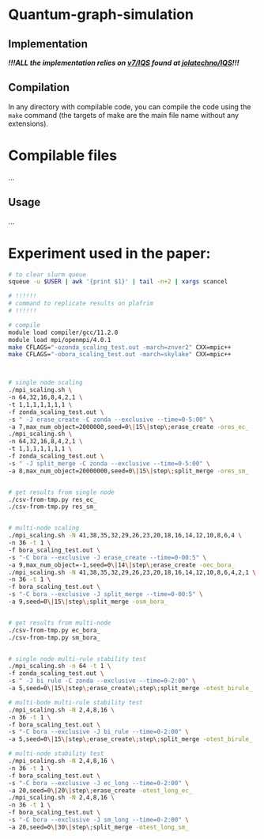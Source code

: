 # Quantum-graph-simulation

## Implementation

__*!!!ALL the implementation relies on [v7/IQS](./v7/) found at [jolatechno/IQS](https://github.com/jolatechno/IQS)!!!*__

## Compilation

In any directory with compilable code, you can compile the code using the `make` command (the targets of make are the main file name without any extensions).

# Compilable files

...

## Usage

...

# Experiment used in the paper:

  ```bash
# to clear slurm queue
squeue -u $USER | awk '{print $1}' | tail -n+2 | xargs scancel

# !!!!!!
# command to replicate results on plafrim
# !!!!!!

# compile
module load compiler/gcc/11.2.0
module load mpi/openmpi/4.0.1
make CFLAGS="-ozonda_scaling_test.out -march=znver2" CXX=mpic++
make CFLAGS="-obora_scaling_test.out -march=skylake" CXX=mpic++



# single node scaling
./mpi_scaling.sh \
  -n 64,32,16,8,4,2,1 \
  -t 1,1,1,1,1,1,1 \
  -f zonda_scaling_test.out \
  -s " -J erase_create -C zonda --exclusive --time=0-5:00" \
  -a 7,max_num_object=2000000,seed=0\|15\|step\;erase_create -ores_ec_
./mpi_scaling.sh \
  -n 64,32,16,8,4,2,1 \
  -t 1,1,1,1,1,1,1 \
  -f zonda_scaling_test.out \
  -s " -J split_merge -C zonda --exclusive --time=0-5:00" \
  -a 8,max_num_object=20000000,seed=0\|15\|step\;split_merge -ores_sm_


# get results from single node
./csv-from-tmp.py res_ec_
./csv-from-tmp.py res_sm_


# multi-node scaling
./mpi_scaling.sh -N 41,38,35,32,29,26,23,20,18,16,14,12,10,8,6,4 \
  -n 36 -t 1 \
  -f bora_scaling_test.out \
  -s "-C bora --exclusive -J erase_create --time=0-00:5" \
  -a 9,max_num_object=-1,seed=0\|14\|step\;erase_create -oec_bora_
./mpi_scaling.sh -N 41,38,35,32,29,26,23,20,18,16,14,12,10,8,6,4,2,1 \
  -n 36 -t 1 \
  -f bora_scaling_test.out \
  -s "-C bora --exclusive -J split_merge --time=0-00:5" \
  -a 9,seed=0\|15\|step\;split_merge -osm_bora_


# get results from multi-node
./csv-from-tmp.py ec_bora_
./csv-from-tmp.py sm_bora_


# single node multi-rule stability test
./mpi_scaling.sh -n 64 -t 1 \
  -f zonda_scaling_test.out \
  -s " -J bi_rule -C zonda --exclusive --time=0-2:00" \
  -a 5,seed=0\|15\|step\;erase_create\;step\;split_merge -otest_birule_

# multi-bode multi-rule stability test
./mpi_scaling.sh -N 2,4,8,16 \
  -n 36 -t 1 \
  -f bora_scaling_test.out \
  -s "-C bora --exclusive -J bi_rule --time=0-2:00" \
  -a 5,seed=0\|15\|step\;erase_create\;step\;split_merge -otest_birule_

# multi-node stability test
./mpi_scaling.sh -N 2,4,8,16 \
  -n 36 -t 1 \
  -f bora_scaling_test.out \
  -s "-C bora --exclusive -J ec_long --time=0-2:00" \
  -a 20,seed=0\|20\|step\;erase_create -otest_long_ec_
./mpi_scaling.sh -N 2,4,8,16 \
  -n 36 -t 1 \
  -f bora_scaling_test.out \
  -s "-C bora --exclusive -J sm_long --time=0-2:00" \
  -a 20,seed=0\|30\|step\;split_merge -otest_long_sm_
```
